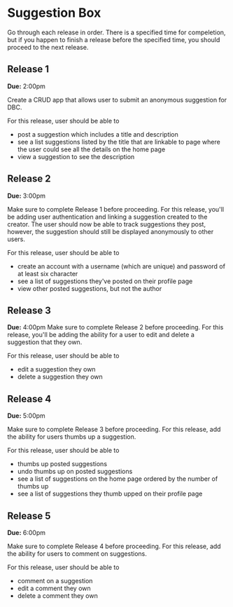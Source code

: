 # Suggestion Box

Go through each release in order. There is a specified time for compeletion, but if you happen to finish a release before the specified time, you should proceed to the next release.

## Release 1

**Due:** 2:00pm

Create a CRUD app that allows user to submit an anonymous suggestion for DBC. 

For this release, user should be able to

- post a suggestion which includes a title and description
- see a list suggestions listed by the title that are linkable to page where the user could see all the details on the home page
- view a suggestion to see the description

## Release 2

**Due:** 3:00pm

Make sure to complete Release 1 before proceeding. For this release, you'll be adding user authentication and linking a suggestion created to the creator. The user should now be able to track suggestions they post, however, the suggestion should still be displayed anonymously to other users.

For this release, user should be able to

- create an account with a username (which are unique) and password of at least six character
- see a list of suggestions they've posted on their profile page
- view other posted suggestions, but not the author

## Release 3

**Due:** 4:00pm
Make sure to complete Release 2 before proceeding. For this release, you'll be adding the ability for a user to edit and delete a suggestion that they own.

For this release, user should be able to

- edit a suggestion they own
- delete a suggestion they own


## Release 4

**Due:** 5:00pm

Make sure to complete Release 3 before proceeding. For this release, add the ability for users thumbs up a suggestion.

For this release, user should be able to

- thumbs up posted suggestions
- undo thumbs up on posted suggestions
- see a list of suggestions on the home page ordered by the number of thumbs up
- see a list of suggestions they thumb upped on their profile page

## Release 5

**Due:** 6:00pm

Make sure to complete Release 4 before proceeding. For this release, add the ability for users to comment on suggestions.

For this release, user should be able to

- comment on a suggestion
- edit a comment they own
- delete a comment they own
